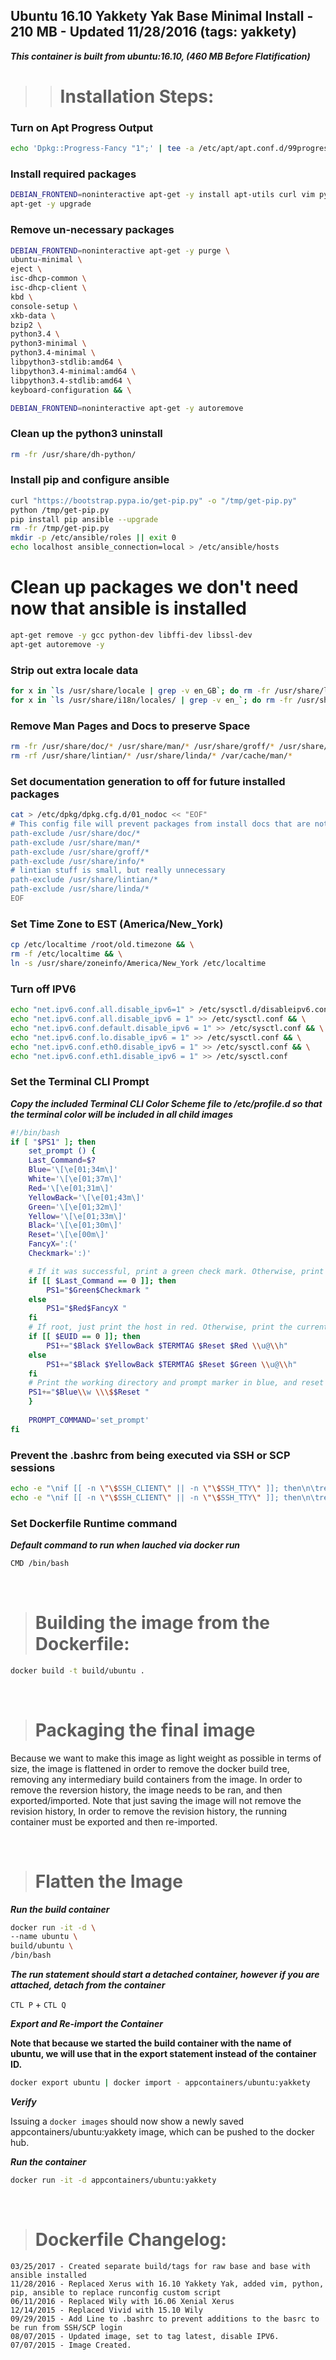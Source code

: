 ## Ubuntu 16.10 Yakkety Yak Base Minimal Install - 210 MB - Updated 11/28/2016 (tags: yakkety)

***This container is built from ubuntu:16.10, (460 MB Before Flatification)***

>># Installation Steps:

### Turn on Apt Progress Output

```bash
echo 'Dpkg::Progress-Fancy "1";' | tee -a /etc/apt/apt.conf.d/99progressbar
```

### Install required packages

```bash
DEBIAN_FRONTEND=noninteractive apt-get -y install apt-utils curl vim python python-dev python-openssl libffi-dev libssl-dev gcc
apt-get -y upgrade
```

### Remove un-necessary packages

```bash
DEBIAN_FRONTEND=noninteractive apt-get -y purge \
ubuntu-minimal \
eject \
isc-dhcp-common \
isc-dhcp-client \
kbd \
console-setup \
xkb-data \
bzip2 \
python3.4 \
python3-minimal \
python3.4-minimal \
libpython3-stdlib:amd64 \
libpython3.4-minimal:amd64 \
libpython3.4-stdlib:amd64 \
keyboard-configuration && \

DEBIAN_FRONTEND=noninteractive apt-get -y autoremove
```

### Clean up the python3 uninstall

```bash
rm -fr /usr/share/dh-python/
```

### Install pip and configure ansible

```bash
curl "https://bootstrap.pypa.io/get-pip.py" -o "/tmp/get-pip.py"
python /tmp/get-pip.py
pip install pip ansible --upgrade
rm -fr /tmp/get-pip.py
mkdir -p /etc/ansible/roles || exit 0
echo localhost ansible_connection=local > /etc/ansible/hosts
```

# Clean up packages we don't need now that ansible is installed

```bash
apt-get remove -y gcc python-dev libffi-dev libssl-dev
apt-get autoremove -y
```

### Strip out extra locale data

```bash
for x in `ls /usr/share/locale | grep -v en_GB`; do rm -fr /usr/share/locale/$x; done;
for x in `ls /usr/share/i18n/locales/ | grep -v en_`; do rm -fr /usr/share/i18n/locales/$x; done
```

### Remove Man Pages and Docs to preserve Space

```bash
rm -fr /usr/share/doc/* /usr/share/man/* /usr/share/groff/* /usr/share/info/*
rm -rf /usr/share/lintian/* /usr/share/linda/* /var/cache/man/*
```

### Set documentation generation to off for future installed packages

```bash
cat > /etc/dpkg/dpkg.cfg.d/01_nodoc << "EOF"
# This config file will prevent packages from install docs that are not needed.
path-exclude /usr/share/doc/*
path-exclude /usr/share/man/*
path-exclude /usr/share/groff/*
path-exclude /usr/share/info/*
# lintian stuff is small, but really unnecessary
path-exclude /usr/share/lintian/*
path-exclude /usr/share/linda/*
EOF
```

### Set Time Zone to EST (America/New_York)

```bash
cp /etc/localtime /root/old.timezone && \
rm -f /etc/localtime && \
ln -s /usr/share/zoneinfo/America/New_York /etc/localtime
```

### Turn off IPV6

```bash
echo "net.ipv6.conf.all.disable_ipv6=1" > /etc/sysctl.d/disableipv6.conf && \
echo "net.ipv6.conf.all.disable_ipv6 = 1" >> /etc/sysctl.conf && \
echo "net.ipv6.conf.default.disable_ipv6 = 1" >> /etc/sysctl.conf && \
echo "net.ipv6.conf.lo.disable_ipv6 = 1" >> /etc/sysctl.conf && \
echo "net.ipv6.conf.eth0.disable_ipv6 = 1" >> /etc/sysctl.conf && \
echo "net.ipv6.conf.eth1.disable_ipv6 = 1" >> /etc/sysctl.conf
```

### Set the Terminal CLI Prompt

***Copy the included Terminal CLI Color Scheme file to /etc/profile.d so that the terminal color will be included in all child images***

```bash
#!/bin/bash
if [ "$PS1" ]; then
    set_prompt () {
    Last_Command=$?
    Blue='\[\e[01;34m\]'
    White='\[\e[01;37m\]'
    Red='\[\e[01;31m\]'
    YellowBack='\[\e[01;43m\]'
    Green='\[\e[01;32m\]'
    Yellow='\[\e[01;33m\]'
    Black='\[\e[01;30m\]'
    Reset='\[\e[00m\]'
    FancyX=':('
    Checkmark=':)'

    # If it was successful, print a green check mark. Otherwise, print a red X.
    if [[ $Last_Command == 0 ]]; then
        PS1="$Green$Checkmark "
    else
        PS1="$Red$FancyX "
    fi
    # If root, just print the host in red. Otherwise, print the current user and host in green.
    if [[ $EUID == 0 ]]; then
        PS1+="$Black $YellowBack $TERMTAG $Reset $Red \\u@\\h"
    else
        PS1+="$Black $YellowBack $TERMTAG $Reset $Green \\u@\\h"
    fi
    # Print the working directory and prompt marker in blue, and reset the text color to the default.
    PS1+="$Blue\\w \\\$$Reset "
    }
    
    PROMPT_COMMAND='set_prompt'
fi
```

### Prevent the .bashrc from being executed via SSH or SCP sessions

```bash
echo -e "\nif [[ -n \"\$SSH_CLIENT\" || -n \"\$SSH_TTY\" ]]; then\n\treturn;\nfi\n" >> /root/.bashrc && \
echo -e "\nif [[ -n \"\$SSH_CLIENT\" || -n \"\$SSH_TTY\" ]]; then\n\treturn;\nfi\n" >> /etc/skel/.bashrc
```

### Set Dockerfile Runtime command

***Default command to run when lauched via docker run***

```bash
CMD /bin/bash
```
&nbsp;

># Building the image from the Dockerfile:

```bash
docker build -t build/ubuntu .
```
&nbsp;

># Packaging the final image

Because we want to make this image as light weight as possible in terms of size, the image is flattened in order to remove the docker build tree, removing any intermediary build containers from the image. In order to remove the reversion history, the image needs to be ran, and then exported/imported. Note that just saving the image will not remove the revision history, In order to remove the revision history, the running container must be exported and then re-imported.

&nbsp;

># Flatten the Image

***Run the build container***

```bash
docker run -it -d \
--name ubuntu \
build/ubuntu \
/bin/bash
```

***The run statement should start a detached container, however if you are attached, detach from the container***

`CTL P` + `CTL Q`

***Export and Re-import the Container***

__Note that because we started the build container with the name of ubuntu, we will use that in the export statement instead of the container ID.__

```bash
docker export ubuntu | docker import - appcontainers/ubuntu:yakkety
```

***Verify***

Issuing a `docker images` should now show a newly saved appcontainers/ubuntu:yakkety image, which can be pushed to the docker hub.

***Run the container***

```bash
docker run -it -d appcontainers/ubuntu:yakkety
```

&nbsp;

># Dockerfile Changelog:

    03/25/2017 - Created separate build/tags for raw base and base with ansible installed
    11/28/2016 - Replaced Xerus with 16.10 Yakkety Yak, added vim, python, pip, ansible to replace runconfig custom script
    06/11/2016 - Replaced Wily with 16.06 Xenial Xerus
    12/14/2015 - Replaced Vivid with 15.10 Wily
    09/29/2015 - Add Line to .bashrc to prevent additions to the basrc to be run from SSH/SCP login
    08/07/2015 - Updated image, set to tag latest, disable IPV6.
    07/07/2015 - Image Created.
